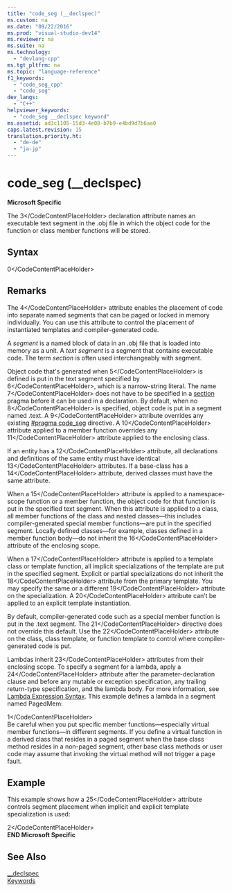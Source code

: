 ```yaml
---
title: "code_seg (__declspec)"
ms.custom: na
ms.date: "09/22/2016"
ms.prod: "visual-studio-dev14"
ms.reviewer: na
ms.suite: na
ms.technology: 
  - "devlang-cpp"
ms.tgt_pltfrm: na
ms.topic: "language-reference"
f1_keywords: 
  - "code_seg_cpp"
  - "code_seg"
dev_langs: 
  - "C++"
helpviewer_keywords: 
  - "code_seg __declspec keyword"
ms.assetid: ad3c1105-15d3-4e08-b7b9-e4bd9d7b6aa0
caps.latest.revision: 15
translation.priority.ht: 
  - "de-de"
  - "ja-jp"
---
```

# code_seg (__declspec)
**Microsoft Specific**  
  
 The <CodeContentPlaceHolder>3\</CodeContentPlaceHolder> declaration attribute names an executable text segment in the .obj file in which the object code for the function or class member functions will be stored.  
  
## Syntax  
  
<CodeContentPlaceHolder>0\</CodeContentPlaceHolder>  
## Remarks  
 The <CodeContentPlaceHolder>4\</CodeContentPlaceHolder> attribute enables the placement of code into separate named segments that can be paged or locked in memory individually. You can use this attribute to control the placement of instantiated templates and compiler-generated code.  
  
 A *segment* is a named block of data in an .obj file that is loaded into memory as a unit. A *text segment* is a segment that contains executable code. The term *section* is often used interchangeably with segment.  
  
 Object code that's generated when <CodeContentPlaceHolder>5\</CodeContentPlaceHolder> is defined is put in the text segment specified by <CodeContentPlaceHolder>6\</CodeContentPlaceHolder>, which is a narrow-string literal. The name <CodeContentPlaceHolder>7\</CodeContentPlaceHolder> does not have to be specified in a [section](../vs140/section.md) pragma before it can be used in a declaration. By default, when no <CodeContentPlaceHolder>8\</CodeContentPlaceHolder> is specified, object code is put in a segment named .text. A <CodeContentPlaceHolder>9\</CodeContentPlaceHolder> attribute overrides any existing [#pragma code_seg](../vs140/code_seg.md) directive. A <CodeContentPlaceHolder>10\</CodeContentPlaceHolder> attribute applied to a member function overrides any <CodeContentPlaceHolder>11\</CodeContentPlaceHolder> attribute applied to the enclosing class.  
  
 If an entity has a <CodeContentPlaceHolder>12\</CodeContentPlaceHolder> attribute, all declarations and definitions of the same entity must have identical <CodeContentPlaceHolder>13\</CodeContentPlaceHolder> attributes. If a base-class has a <CodeContentPlaceHolder>14\</CodeContentPlaceHolder> attribute, derived classes must have the same attribute.  
  
 When a <CodeContentPlaceHolder>15\</CodeContentPlaceHolder> attribute is applied to a namespace-scope function or a member function, the object code for that function is put in the specified text segment. When this attribute is applied to a class, all member functions of the class and nested classes—this includes compiler-generated special member functions—are put in the specified segment. Locally defined classes—for example, classes defined in a member function body—do not inherit the <CodeContentPlaceHolder>16\</CodeContentPlaceHolder> attribute of the enclosing scope.  
  
 When a <CodeContentPlaceHolder>17\</CodeContentPlaceHolder> attribute is applied to a template class or template function, all implicit specializations of the template are put in the specified segment. Explicit or partial specializations do not inherit the <CodeContentPlaceHolder>18\</CodeContentPlaceHolder> attribute from the primary template. You may specify the same or a different <CodeContentPlaceHolder>19\</CodeContentPlaceHolder> attribute on the specialization. A <CodeContentPlaceHolder>20\</CodeContentPlaceHolder> attribute can’t be applied to an explicit template instantiation.  
  
 By default, compiler-generated code such as a special member function is put in the .text segment. The <CodeContentPlaceHolder>21\</CodeContentPlaceHolder> directive does not override this default. Use the <CodeContentPlaceHolder>22\</CodeContentPlaceHolder> attribute on the class, class template, or function template to control where compiler-generated code is put.  
  
 Lambdas inherit <CodeContentPlaceHolder>23\</CodeContentPlaceHolder> attributes from their enclosing scope. To specify a segment for a lambda, apply a <CodeContentPlaceHolder>24\</CodeContentPlaceHolder> attribute after the parameter-declaration clause and before any mutable or exception specification, any trailing return-type specification, and the lambda body. For more information, see [Lambda Expression Syntax](../vs140/lambda-expression-syntax.md). This example defines a lambda in a segment named PagedMem:  
  
<CodeContentPlaceHolder>1\</CodeContentPlaceHolder>  
 Be careful when you put specific member functions—especially virtual member functions—in different segments. If you define a virtual function in a derived class that resides in a paged segment when the base class method resides in a non-paged segment, other base class methods or user code may assume that invoking the virtual method will not trigger a page fault.  
  
## Example  
 This example shows how a <CodeContentPlaceHolder>25\</CodeContentPlaceHolder> attribute controls segment placement when implicit and explicit template specialization is used:  
  
<CodeContentPlaceHolder>2\</CodeContentPlaceHolder>  
 **END Microsoft Specific**  
  
## See Also  
 [__declspec](../vs140/__declspec.md)   
 [Keywords](../vs140/keywords--c---.md)